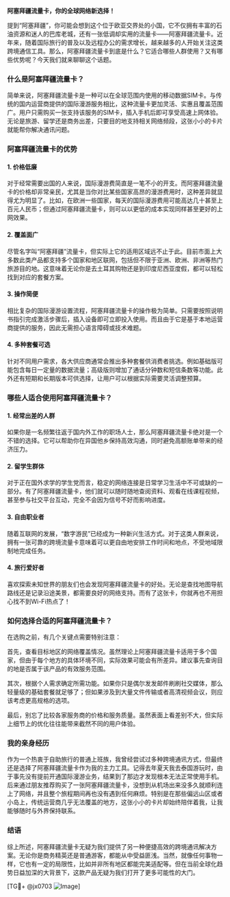 **阿塞拜疆流量卡，你的全球网络新选择！**

提到“阿塞拜疆”，你可能会想到这个位于欧亚交界处的小国，它不仅拥有丰富的石油资源和迷人的巴库老城，还有一张低调却实用的流量卡——阿塞拜疆流量卡。近年来，随着国际旅行的普及以及远程办公的需求增长，越来越多的人开始关注这类跨境通信工具。那么，阿塞拜疆流量卡到底是什么？它适合哪些人群使用？又有哪些优势呢？今天我们就来聊聊这个话题。

### 什么是阿塞拜疆流量卡？

简单来说，阿塞拜疆流量卡是一种可以在全球范围内使用的移动数据SIM卡。与传统的国内运营商提供的国际漫游服务相比，这种流量卡更加灵活、实惠且覆盖范围广。用户只需购买一张支持该服务的SIM卡，插入手机后即可享受高速上网体验。无论是旅游、留学还是商务出差，只要目的地支持相关网络频段，这张小小的卡片就能帮你解决通讯问题。

### 阿塞拜疆流量卡的优势

#### 1. **价格低廉**
对于经常需要出国的人来说，国际漫游费简直是一笔不小的开支。而阿塞拜疆流量卡的价格却非常亲民，尤其是当你对比某些国家高昂的漫游费用时，这种差异就显得尤为明显了。比如，在欧洲一些国家，每天的国际漫游费用可能高达几十甚至上百元人民币；但通过阿塞拜疆流量卡，则可以以更低的成本实现同样甚至更好的上网效果。

#### 2. **覆盖面广**
尽管名字叫“阿塞拜疆”流量卡，但实际上它的适用区域远不止于此。目前市面上大多数此类产品都支持多个国家和地区联网，包括但不限于亚洲、欧洲、非洲等热门旅游目的地。这意味着无论你是去土耳其购物还是到印度尼西亚度假，都可以轻松找到对应的套餐方案。

#### 3. **操作简便**
相比复杂的国际漫游设置流程，阿塞拜疆流量卡的操作极为简单。只需要按照说明书指引完成激活步骤后，插入设备即可立即投入使用。而且由于它是基于本地运营商提供的服务，因此无需担心语言障碍或技术难题。

#### 4. **多种套餐可选**
针对不同用户需求，各大供应商通常会推出多种套餐供消费者挑选。例如基础版可能包含每日一定量的数据流量；高级版则增加了通话分钟数和短信条数等功能。此外还有短期和长期版本可供选择，让用户可以根据实际需要灵活调整预算。

### 哪些人适合使用阿塞拜疆流量卡？

#### 1. 经常出差的人群
如果你是一名频繁往返于国内外工作的职场人士，那么阿塞拜疆流量卡绝对是一个不错的选择。它可以帮助你在异国他乡保持高效沟通，同时避免高额账单带来的经济压力。

#### 2. 留学生群体
对于正在国外求学的学生党而言，稳定的网络连接是日常学习生活中不可或缺的一部分。有了阿塞拜疆流量卡，他们就可以随时随地查阅资料、观看在线课程视频，甚至参与社交平台互动，完全不会因为信号不好而影响进度。

#### 3. 自由职业者
随着互联网的发展，“数字游民”已经成为一种新兴生活方式。对于这类人群来说，拥有一张可靠的跨境流量卡意味着可以更自由地安排工作时间和地点，不受地域限制地完成任务。

#### 4. 旅行爱好者
喜欢探索未知世界的朋友们也会发现阿塞拜疆流量卡的好处。无论是查找地图导航路线还是记录沿途美景，都需要良好的网络支持。而有了这张卡，你就再也不用担心找不到Wi-Fi热点了！

### 如何选择合适的阿塞拜疆流量卡？

在选购之前，有几个关键点需要特别注意：

首先，查看目标地区的网络覆盖情况。虽然理论上阿塞拜疆流量卡适用于多个国家，但由于每个地方的具体环境不同，实际效果可能会有所差异。建议事先查询目的地是否属于该产品的有效服务范围。

其次，根据个人需求确定所需功能。如果你只是偶尔发发邮件刷刷社交媒体，那么轻量级的基础套餐就足够了；但如果涉及到大量文件传输或者高清视频会议，则应该考虑更高规格的选项。

最后，别忘了比较各家服务商的价格和服务质量。虽然表面上看差别不大，但实际上细节上的优化往往能带来截然不同的用户体验。

### 我的亲身经历

作为一个热衷于自助旅行的普通上班族，我曾经尝试过多种跨境通讯方式，但最终还是选择了阿塞拜疆流量卡作为我的主力工具。记得去年夏天我去泰国游玩时，由于事先没有提前开通国际漫游业务，结果到了那边才发现根本无法正常使用手机。后来通过朋友推荐购买了一张阿塞拜疆流量卡，没想到从机场出来没多久就顺利连上了网络，并且整个旅程期间再也没有遇到任何麻烦。特别是在那些偏远山区或者小岛上，传统运营商几乎无法覆盖的地方，这张小小的卡片却始终陪伴着我，让我能够随时与外界保持联系。

### 结语

综上所述，阿塞拜疆流量卡无疑为我们提供了另一种便捷高效的跨境通讯解决方案。无论你是商务精英还是普通游客，都能从中受益匪浅。当然，就像任何事物一样，它也有一定的局限性，比如并非所有地区都能完美适配等。但在当前全球化趋势日益加深的大背景下，这款产品无疑为我们打开了更多可能性的大门。

[TG💪+ @jx0703 ![Image](https://github.com/user-attachments/assets/dbca1d08-cadb-493c-b0ec-ad6f7a83f270)]